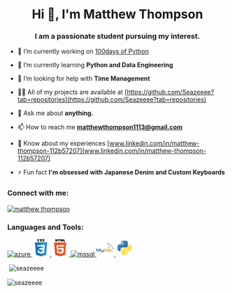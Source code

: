 <h1 align="center">Hi 👋, I'm Matthew Thompson</h1>
<h3 align="center">I am a passionate student pursuing my interest.</h3>

- 🔭 I’m currently working on [100days of Python](https://github.com/Seazeeee/100Days)

- 🌱 I’m currently learning **Python and Data Engineering**

- 🤝 I’m looking for help with **Time Management**

- 👨‍💻 All of my projects are available at [https://github.com/Seazeeee?tab=repositories](https://github.com/Seazeeee?tab=repositories)

- 💬 Ask me about **anything.**

- 📫 How to reach me **matthewthompson1113@gmail.com**

- 📄 Know about my experiences [www.linkedin.com/in/matthew-thompson-112b57207](www.linkedin.com/in/matthew-thompson-112b57207)

- ⚡ Fun fact **I'm obsessed with Japanese Denim and Custom Keyboards**

<h3 align="left">Connect with me:</h3>
<p align="left">
<a href="https://linkedin.com/in/matthew thompson" target="blank"><img align="center" src="https://raw.githubusercontent.com/rahuldkjain/github-profile-readme-generator/master/src/images/icons/Social/linked-in-alt.svg" alt="matthew thompson" height="30" width="40" /></a>
</p>

<h3 align="left">Languages and Tools:</h3>
<p align="left"> <a href="https://azure.microsoft.com/en-in/" target="_blank" rel="noreferrer"> <img src="https://www.vectorlogo.zone/logos/microsoft_azure/microsoft_azure-icon.svg" alt="azure" width="40" height="40"/> </a> <a href="https://www.w3schools.com/css/" target="_blank" rel="noreferrer"> <img src="https://raw.githubusercontent.com/devicons/devicon/master/icons/css3/css3-original-wordmark.svg" alt="css3" width="40" height="40"/> </a> <a href="https://www.w3.org/html/" target="_blank" rel="noreferrer"> <img src="https://raw.githubusercontent.com/devicons/devicon/master/icons/html5/html5-original-wordmark.svg" alt="html5" width="40" height="40"/> </a> <a href="https://www.microsoft.com/en-us/sql-server" target="_blank" rel="noreferrer"> <img src="https://www.svgrepo.com/show/303229/microsoft-sql-server-logo.svg" alt="mssql" width="40" height="40"/> </a> <a href="https://www.mysql.com/" target="_blank" rel="noreferrer"> <img src="https://raw.githubusercontent.com/devicons/devicon/master/icons/mysql/mysql-original-wordmark.svg" alt="mysql" width="40" height="40"/> </a> <a href="https://www.python.org" target="_blank" rel="noreferrer"> <img src="https://raw.githubusercontent.com/devicons/devicon/master/icons/python/python-original.svg" alt="python" width="40" height="40"/> </a> </p>

<p>&nbsp;<img align="center" src="https://github-readme-stats.vercel.app/api?username=seazeeee&show_icons=true&locale=en" alt="seazeeee" /></p>

<p><img align="center" src="https://github-readme-streak-stats.herokuapp.com/?user=seazeeee&" alt="seazeeee" /></p>
